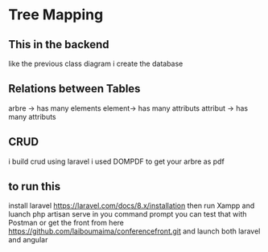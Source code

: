 # Tree Mapping
  ## This in the backend 
  like the previous class diagram i create the database  
  ## Relations between Tables
  arbre -> has many elements
  element-> has many attributs
  attribut -> has many attributs
  ## CRUD
  i build crud using laravel
  i used DOMPDF  to get your arbre as pdf
  ## to  run this 
  install laravel  https://laravel.com/docs/8.x/installation
  then run Xampp 
  and luanch php artisan serve in you command prompt
   you can test that with Postman 
   or get the front from  here https://github.com/laiboumaima/conferencefront.git  and launch both laravel and angular 
